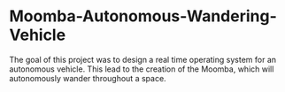 # Moomba-Autonomous-Wandering-Vehicle
The goal of this project was to design a real time operating system for an autonomous vehicle. This lead to the creation of the Moomba, which will autonomously wander throughout a space.
